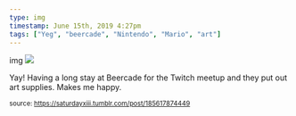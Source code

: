 ```yaml
---
type: img
timestamp: June 15th, 2019 4:27pm
tags: ["Yeg", "beercade", "Nintendo", "Mario", "art"]
---
```

img
<img src="https://saturdayxiii.github.io/media/185617874449.jpg"/>
                                                                                          
Yay!  Having a long stay at Beercade for the Twitch meetup and they put out art supplies.  Makes me happy.
 
                                    
                
                
                
                
                                
<small>source: https://saturdayxiii.tumblr.com/post/185617874449</small>